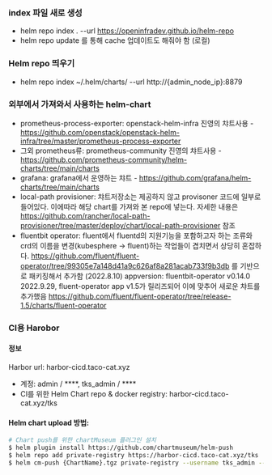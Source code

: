 ### index 파일 새로 생성

- helm repo index . --url https://openinfradev.github.io/helm-repo
- helm repo update 를 통해 cache 업데이트도 해줘야 함 (로컬)

### Helm repo 띄우기
 
- helm repo index ~/.helm/charts/ --url http://{admin_node_ip}:8879

### 외부에서 가져와서 사용하는 helm-chart

- prometheus-process-exporter: openstack-helm-infra 진영의 챠트사용 - https://github.com/openstack/openstack-helm-infra/tree/master/prometheus-process-exporter
- 그외 prometheus류: prometheus-community 진영의 챠트사용 - https://github.com/prometheus-community/helm-charts/tree/main/charts
- grafana: grafana에서 운영하는 챠트 - https://github.com/grafana/helm-charts/tree/main/charts
- local-path provisioner: 챠트저장소는 제공하지 않고 provisoner 코드에 일부로 들어있다. 이에따라 해당 chart를 가져와 본 repo에 넣는다. 자세한 내용은 https://github.com/rancher/local-path-provisioner/tree/master/deploy/chart/local-path-provisioner 참조
- fluentbit operator: fluent에서 fluentd의 지원기능을 포함하고자 하는 조류와 crd의 이름을 변경(kubesphere -> fluent)하는 작업들이 겹치면서 상당히 혼잡하다. https://github.com/fluent/fluent-operator/tree/99305e7a148d41a9c626af8a281acab733f9b3db 를 기반으로 패키징해서 추가함 (2022.8.10)  appversion: fluentbit-operator v0.14.0
  2022.9.29, fluent-operator app v1.5가 릴리즈되어 이에 맞추어 새로운 챠트를 추가했음 https://github.com/fluent/fluent-operator/tree/release-1.5/charts/fluent-operator

### CI용 Harobor
#### 정보
Harbor url: harbor-cicd.taco-cat.xyz
- 계정: admin / ****, tks_admin / ****
- CI를 위한 Helm Chart repo & docker registry: harbor-cicd.taco-cat.xyz/tks
#### Helm chart upload 방법:
~~~bash
# Chart push를 위한 chartMuseum 플러그인 설치
$ helm plugin install https://github.com/chartmuseum/helm-push 
$ helm repo add private-registry https://harbor-cicd.taco-cat.xyz/tks 
$ helm cm-push {ChartName}.tgz private-registry --username tks_admin --password ****
~~~
